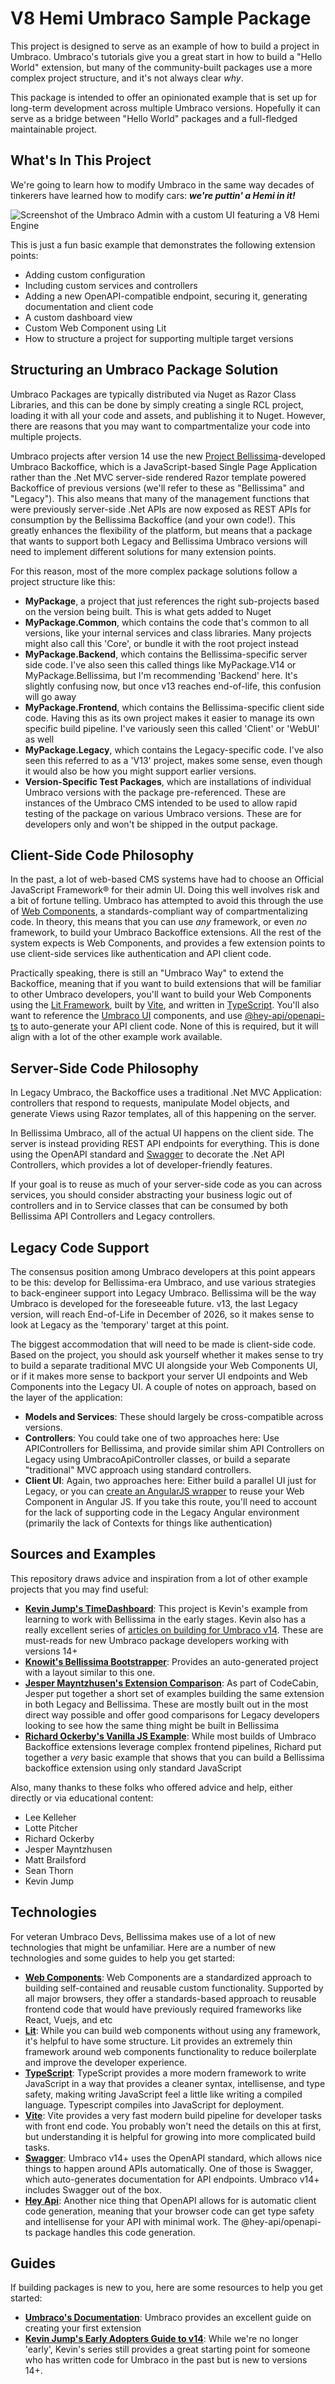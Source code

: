 # V8 Hemi Umbraco Sample Package

This project is designed to serve as an example of how to build a project in Umbraco.
Umbraco's tutorials give you a great start in how to build a "Hello World" extension, but many of the
community-built packages use a more complex project structure, and it's not always clear _why_.

This package is intended to offer an opinionated example that is set up for long-term development across
multiple Umbraco versions. Hopefully it can serve as a bridge between "Hello World" packages and a
full-fledged maintainable project.

## What's In This Project

We're going to learn how to modify Umbraco in the same way decades of tinkerers have learned how to modify cars:
_**we're puttin' a Hemi in it!**_

![Screenshot of the Umbraco Admin with a custom UI featuring a V8 Hemi Engine](/assets/screenshot.png)

This is just a fun basic example that demonstrates the following extension points:

- Adding custom configuration
- Including custom services and controllers
- Adding a new OpenAPI-compatible endpoint, securing it, generating documentation and client code
- A custom dashboard view
- Custom Web Component using Lit
- How to structure a project for supporting multiple target versions

## Structuring an Umbraco Package Solution

Umbraco Packages are typically distributed via Nuget as Razor Class Libraries, and this can be done by simply creating
a single RCL project, loading it with all your code and assets, and publishing it to Nuget. However, there are
reasons that you may want to compartmentalize your code into multiple projects.

Umbraco projects after version 14 use the new [Project Bellissima][bel]-developed Umbraco Backoffice, which is a
JavaScript-based Single Page Application rather than the .Net MVC server-side rendered Razor template powered Backoffice
of previous versions (we'll refer to these as "Bellissima" and "Legacy"). This also means that many of the management
functions that were previously server-side .Net APIs are now exposed as REST APIs for consumption by the Bellissima
Backoffice (and your own code!). This greatly enhances the flexibility of the platform, but means that a package that
wants to support both Legacy and Bellissima Umbraco versions will need to implement different solutions for many
extension points.

For this reason, most of the more complex package solutions follow a project structure like this:

- **MyPackage**, a project that just references the right sub-projects based on the version being built. This is
  what gets added to Nuget
- **MyPackage.Common**, which contains the code that's common to all versions, like your internal services and class
  libraries. Many projects might also call this 'Core', or bundle it with the root project instead
- **MyPackage.Backend**, which contains the Bellissima-specific server side code. I've also seen this called things like
  MyPackage.V14 or MyPackage.Bellissima, but I'm recommending 'Backend' here. It's slightly confusing now, but once v13
  reaches end-of-life, this confusion will go away
- **MyPackage.Frontend**, which contains the Bellissima-specific client side code. Having this as its own project makes
  it easier to manage its own specific build pipeline. I've variously seen this called 'Client' or 'WebUI' as well
- **MyPackage.Legacy**, which contains the Legacy-specific code. I've also seen this referred to as a 'V13' project,
  makes some sense, even though it would also be how you might support earlier versions.
- **Version-Specific Test Packages**, which are installations of individual Umbraco versions with the package
  pre-referenced. These are instances of the Umbraco CMS intended to be used to allow rapid testing of the package on
  various Umbraco versions. These are for developers only and won't be shipped in the output package.

## Client-Side Code Philosophy

In the past, a lot of web-based CMS systems have had to choose an Official JavaScript Framework® for their admin UI.
Doing this well involves risk and a bit of fortune telling. Umbraco has attempted to avoid this through the use of
[Web Components][wc], a standards-compliant way of compartmentalizing code. In theory, this means that you can use _any_
framework, or even _no_ framework, to build your Umbraco Backoffice extensions. All the rest of the system expects is
Web Components, and provides a few extension points to use client-side services like authentication and API client code.

Practically speaking, there is still an "Umbraco Way" to extend the Backoffice, meaning that if you want to build
extensions that will be familiar to other Umbraco developers, you'll want to build your Web Components using the
[Lit Framework][lit], built by [Vite](vite), and written in [TypeScript](ts). You'll also want to reference the
[Umbraco UI][uui] components, and use [@hey-api/openapi-ts](hey) to auto-generate your API client code. None of this
is required, but it will align with a lot of the other example work available.

## Server-Side Code Philosophy

In Legacy Umbraco, the Backoffice uses a traditional .Net MVC Application: controllers that respond to requests,
manipulate Model objects, and generate Views using Razor templates, all of this happening on the server.

In Bellissima Umbraco, all of the actual UI happens on the client side. The server is instead providing REST API
endpoints for everything. This is done using the OpenAPI standard and [Swagger][swag] to decorate the .Net API Controllers,
which provides a lot of developer-friendly features.

If your goal is to reuse as much of your server-side code as you can across services, you should consider abstracting
your business logic out of controllers and in to Service classes that can be consumed by both Bellissima API Controllers
and Legacy controllers.

## Legacy Code Support

The consensus position among Umbraco developers at this point appears to be this: develop for Bellissima-era Umbraco,
and use various strategies to back-engineer support into Legacy Umbraco. Bellissima will be the way Umbraco is developed
for the foreseeable future. v13, the last Legacy version, will reach End-of-Life in December of 2026, so it makes sense
to look at Legacy as the 'temporary' target at this point.

The biggest accommodation that will need to be made is client-side code. Based on the project, you should ask yourself
whether it makes sense to try to build a separate traditional MVC UI alongside your Web Components UI, or if it makes
more sense to backport your server UI endpoints and Web Components into the Legacy UI. A couple of notes on approach,
based on the layer of the application:

- **Models and Services**: These should largely be cross-compatible across versions.
- **Controllers**: You could take one of two approaches here: Use APIControllers for Bellissima, and provide similar shim
  API Controllers on Legacy using UmbracoApiController classes, or build a separate "traditional" MVC approach using
  standard controllers.
- **Client UI**: Again, two approaches here: Either build a parallel UI just for Legacy, or you can
  [create an AngularJS wrapper][wcang] to reuse your Web Component in Angular JS. If you take this route, you'll need
  to account for the lack of supporting code in the Legacy Angular environment (primarily the lack of Contexts for
  things like authentication)

## Sources and Examples

This repository draws advice and inspiration from a lot of other example projects that you may find useful:

- **[Kevin Jump's TimeDashboard][kjtd]**: This project is Kevin's example from learning to work with Bellissima in the
  early stages. Kevin also has a really excellent series of [articles on building for Umbraco v14][kjguide].
  These are must-reads for new Umbraco package developers working with versions 14+
- **[Knowit's Bellissima Bootstrapper][knowit]**: Provides an auto-generated project with a layout similar to this one.
- **[Jesper Mayntzhusen's Extension Comparison][jmcompare]**: As part of CodeCabin, Jesper put together a short set of
  examples building the same extension in both Legacy and Bellissima. These are mostly built out in the most direct way
  possible and offer good comparisons for Legacy developers looking to see how the same thing might be built in Bellissima
- **[Richard Ockerby's Vanilla JS Example][rosimple]**: While most builds of Umbraco Backoffice extensions leverage
  complex frontend pipelines, Richard put together a _very_ basic example that shows that you can build a Bellissima
  backoffice extension using only standard JavaScript

Also, many thanks to these folks who offered advice and help, either directly or via educational content:

- Lee Kelleher
- Lotte Pitcher
- Richard Ockerby
- Jesper Mayntzhusen
- Matt Brailsford
- Sean Thorn
- Kevin Jump

## Technologies

For veteran Umbraco Devs, Bellissima makes use of a lot of new technologies that might be unfamiliar. Here are a number
of new technologies and some guides to help you get started:

- **[Web Components][wc]**: Web Components are a standardized approach to building self-contained and reusable custom
  functionality. Supported by all major browsers, they offer a standards-based approach to reusable frontend code that
  would have previously required frameworks like React, Vuejs, and etc
- **[Lit][lit]**: While you can build web components without using any framework, it's helpful to have some structure.
  Lit provides an extremely thin framework around web components functionality to reduce boilerplate and improve the
  developer experience.
- **[TypeScript][ts]**: TypeScript provides a more modern framework to write JavaScript in a way that provides a cleaner
  syntax, intellisense, and type safety, making writing JavaScript feel a little like writing a compiled language.
  Typescript compiles into JavaScript for deployment.
- **[Vite][vite]**: Vite provides a very fast modern build pipeline for developer tasks with front end code. You probably
  won't need the details on this at first, but understanding it is helpful for growing into more complicated build tasks.
- **[Swagger][swag]**: Umbraco v14+ uses the OpenAPI standard, which allows nice things to happen around APIs
  automatically. One of those is Swagger, which auto-generates documentation for API endpoints. Umbraco v14+ includes
  Swagger out of the box.
- **[Hey Api][hey]**: Another nice thing that OpenAPI allows for is automatic client code generation, meaning
  that your browser code can get type safety and intellisense for your API with minimal work. The @hey-api/openapi-ts
  package handles this code generation.

## Guides

If building packages is new to you, here are some resources to help you get started:

- **[Umbraco's Documentation][ug]**: Umbraco provides an excellent guide on creating your first extension
- **[Kevin Jump's Early Adopters Guide to v14][kj1]**: While we're no longer 'early', Kevin's series still provides a
  great starting point for someone who has written code for Umbraco in the past but is new to versions 14+.

[kjtd]: https://github.com/KevinJump/TimeDashboard
[kjguide]: https://dev.to/kevinjump/series
[knowit]: https://github.com/KXCPH/Knowit.Umbraco.Bellissima.Bootstrapper
[jmcompare]: https://github.com/jemayn/ExtensionComparisons
[rosimple]: https://github.com/Rockerby/Umbraco-14-Sample-Package
[wc]: https://www.webcomponents.org/introduction
[lit]: https://lit.dev/docs/getting-started/
[ts]: https://www.typescriptlang.org/docs/handbook/typescript-in-5-minutes.html
[vite]: https://vitejs.dev/guide/
[swag]: https://swagger.io/
[hey]: https://heyapi.vercel.app/
[uui]: https://github.com/umbraco/Umbraco.UI
[ug]: https://docs.umbraco.com/umbraco-cms/tutorials/creating-your-first-extension#extension-with-vite-typescript-and-lit
[kj1]: https://dev.to/kevinjump/early-adoptors-guide-to-umbraco-v14-package-structure-3i67
[bel]: https://docs.umbraco.com/umbraco-cms/customizing/project-bellissima
[wcang]: https://vibhas1892.medium.com/how-to-use-web-components-in-angular-applications-f82d430712eb

